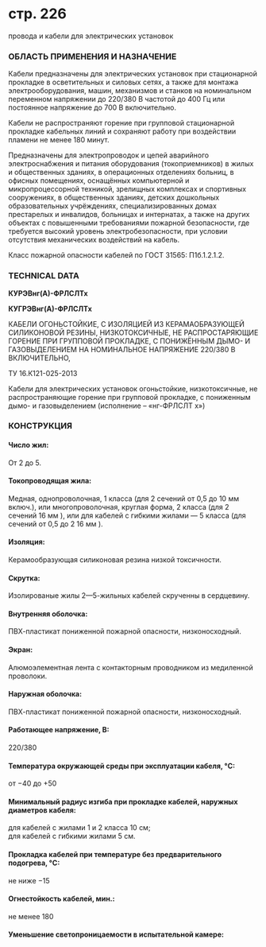 # стр. 226

провода и кабели для электрических установок

### ОБЛАСТЬ ПРИМЕНЕНИЯ И НАЗНА́ЧЕНИЕ

Кабели предназначены для электрических установок при стационарной прокладке в осветительных и силовых сетях, а также для монтажа электрооборудования, машин, механизмов и станков на номинальном переменном напряжении до 220/380 В частотой до 400 Гц или постоянное напряжение до 700 В включительно.

Кабели не распространяют горение при групповой стационарной прокладке кабельных линий и сохраняют работу при воздействии пламени не менее 180 минут.

Предназначены для электропроводок и цепей аварийного электроснабжения и питания оборудования (токоприемников) в жилых и общественных зданиях, в операционных отделениях больниц, в офисных помещениях, оснащённых компьютерной и микропроцессорной техникой, зрелищных комплексах и спортивных сооружениях, в общественных зданиях, детских дошкольных образовательных учрёждениях, специализированных домах престарелых и инвалидов, больницах и интернатах, а также на других объектах с повышенными требованиями пожарной безопасности, где требуется высокий уровень электробезопасности, при условии отсутствия механических воздействий на кабель.

Класс пожарной опасности кабелей по ГОСТ 31565: П1б.1.2.1.2.

### TECHNICAL DATA

**КУРЭВнг(А)-ФРЛСЛТх**

**КУГРЭВнг(А)-ФРЛСЛТх**

КАБЕЛИ ОГОНЬСТОЙКИЕ, С ИЗОЛЯЦИЕЙ ИЗ КЕРАМАОБРАЗУЮЩЕЙ СИЛИКОНОВОЙ РЕЗИНЫ, НИЗКОТОКСИЧНЫЕ, НЕ РАСПРОСТАРЯЮЩИЕ ГОРЕНИЕ ПРИ ГРУППОВОЙ ПРОКЛАДКЕ, С ПОНИЖЁННЫМ ДЫМО- И ГАЗОВЫДЕЛЕНИЕМ НА НОМИНАЛЬНОЕ НАПРЯЖЕНИЕ 220/380 В ВКЛЮЧИТЕЛЬНО,

ТУ 16.К121-025-2013

Кабели для электрических установок огоньстойкие, низкотоксичные, не распространяющие горение при групповой прокладке, с пониженным дымо- и газовыделением (исполнение – «нг-ФРЛСЛТ х»)

### КОНСТРУКЦИЯ

#### Число жил:
От 2 до 5.

#### Токопроводящая жила:
Медная, однопроволочная, 1 класса (для 2 сечений от 0,5 до 10 мм включ.), или многопроволочная, круглая форма, 2 класса (для 2 сечений 16 мм ), или для кабелей с гибкими жилами — 5 класса (для сечений от 0,5 до 2 16 мм ).

#### Изоляция:
Керамообразующая силиконовая резина низкой токсичности.

#### Скрутка:
Изолированые жилы 2—5-жильных кабелей скрученны в сердцевину.

#### Внутренняя оболочка:
ПВХ-пластикат пониженной пожарной опасности, низконосходный.

#### Экран:
Алюмоэлементная лента с контакторным проводником из медиленной проволоки.

#### Наружная оболочка:
ПВХ-пластикат пониженной пожарной опасности, низконосходный.

#### Работающее напряжение, В: 
220/380

#### Температура окружающей среды при эксплуатации кабеля, °C:  
от −40 до +50 

#### Минимальный радиус изгиба при прокладке кабелей, наружных диаметров кабеля:   
для кабелей с жилами 1 и 2 класса 10 см;    
для кабелей с гибкими жилами 5 см.

#### Прокладка кабелей при температуре без предварительного подогрева, °C:  
не ниже −15  

#### Огнестойкость кабелей, мин.:  
не менее 180   

#### Уменьшение светопроницаемости в испытательной камере:  